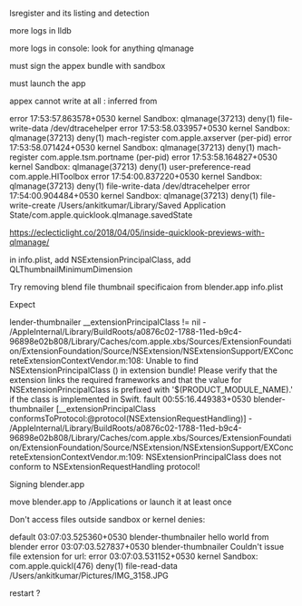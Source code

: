 lsregister and its listing and detection

more logs in lldb

more logs in console: look for anything qlmanage

must sign the appex bundle with sandbox

must launch the app

appex cannot write at all : inferred from

error	17:53:57.863578+0530	kernel	Sandbox: qlmanage(37213) deny(1) file-write-data /dev/dtracehelper
error	17:53:58.033957+0530	kernel	Sandbox: qlmanage(37213) deny(1) mach-register com.apple.axserver (per-pid)
error	17:53:58.071424+0530	kernel	Sandbox: qlmanage(37213) deny(1) mach-register com.apple.tsm.portname (per-pid)
error	17:53:58.164827+0530	kernel	Sandbox: qlmanage(37213) deny(1) user-preference-read com.apple.HIToolbox
error	17:54:00.837220+0530	kernel	Sandbox: qlmanage(37213) deny(1) file-write-data /dev/dtracehelper
error	17:54:00.904484+0530	kernel	Sandbox: qlmanage(37213) deny(1) file-write-create /Users/ankitkumar/Library/Saved Application State/com.apple.quicklook.qlmanage.savedState

https://eclecticlight.co/2018/04/05/inside-quicklook-previews-with-qlmanage/

in info.plist, add NSExtensionPrincipalClass, add QLThumbnailMinimumDimension

Try removing blend file thumbnail specificaion from blender.app info.plist

Expect

lender-thumbnailer	__extensionPrincipalClass != nil - /AppleInternal/Library/BuildRoots/a0876c02-1788-11ed-b9c4-96898e02b808/Library/Caches/com.apple.xbs/Sources/ExtensionFoundation/ExtensionFoundation/Source/NSExtension/NSExtensionSupport/EXConcreteExtensionContextVendor.m:108: Unable to find NSExtensionPrincipalClass (<private>) in extension bundle! Please verify that the extension links the required frameworks and that the value for NSExtensionPrincipalClass is prefixed with '$(PRODUCT_MODULE_NAME).' if the class is implemented in Swift.
fault	00:55:16.449383+0530	blender-thumbnailer	[__extensionPrincipalClass conformsToProtocol:@protocol(NSExtensionRequestHandling)] - /AppleInternal/Library/BuildRoots/a0876c02-1788-11ed-b9c4-96898e02b808/Library/Caches/com.apple.xbs/Sources/ExtensionFoundation/ExtensionFoundation/Source/NSExtension/NSExtensionSupport/EXConcreteExtensionContextVendor.m:109: NSExtensionPrincipalClass does not conform to NSExtensionRequestHandling protocol!


Signing blender.app

move blender.app to /Applications or launch it at least once

Don't access files outside sandbox or kernel denies:

default	03:07:03.525360+0530	blender-thumbnailer	hello world from blender
error	03:07:03.527837+0530	blender-thumbnailer	Couldn't issue file extension for url: <private>
error	03:07:03.531152+0530	kernel	Sandbox: com.apple.quickl(476) deny(1) file-read-data /Users/ankitkumar/Pictures/IMG_3158.JPG

restart ?
